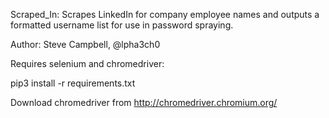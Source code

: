 Scraped_In: Scrapes LinkedIn for company employee names and outputs a formatted username list for use in password spraying.

Author: Steve Campbell, @lpha3ch0

Requires selenium and chromedriver: 

pip3 install -r requirements.txt

Download chromedriver from http://chromedriver.chromium.org/

